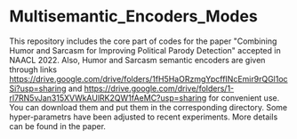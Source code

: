 # Multisemantic_Encoders_Modes
This repository includes the core part of codes for the paper "Combining Humor and Sarcasm for Improving Political Parody Detection" accepted in NAACL 2022. Also, Humor and Sarcasm semantic encoders are given through links https://drive.google.com/drive/folders/1fH5HaORzmgYpcffINcEmir9rQGl1ocSi?usp=sharing and https://drive.google.com/drive/folders/1-rl7RN5vJan315XVWkAUlRK2QW1fAeMC?usp=sharing for convenient use. You can download them and put them in the corresponding directory. Some hyper-parametrs have been adjusted to recent experiments. More details can be found in the paper.

